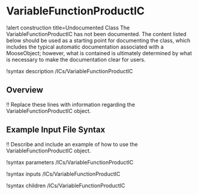 # VariableFunctionProductIC

!alert construction title=Undocumented Class
The VariableFunctionProductIC has not been documented. The content listed below should be used as a starting point for
documenting the class, which includes the typical automatic documentation associated with a
MooseObject; however, what is contained is ultimately determined by what is necessary to make the
documentation clear for users.

!syntax description /ICs/VariableFunctionProductIC

## Overview

!! Replace these lines with information regarding the VariableFunctionProductIC object.

## Example Input File Syntax

!! Describe and include an example of how to use the VariableFunctionProductIC object.

!syntax parameters /ICs/VariableFunctionProductIC

!syntax inputs /ICs/VariableFunctionProductIC

!syntax children /ICs/VariableFunctionProductIC
